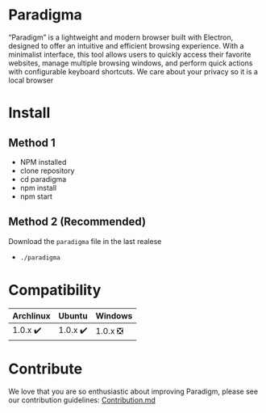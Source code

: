 # Paradigma

“Paradigm” is a lightweight and modern browser built with Electron, designed to offer an intuitive and efficient browsing experience. With a minimalist interface, this tool allows users to quickly access their favorite websites, manage multiple browsing windows, and perform quick actions with configurable keyboard shortcuts. We care about your privacy so it is a local browser

# Install
## Method 1
 - NPM installed
 - clone repository
 - cd paradigma
 - npm install
 - npm start

## Method 2 (Recommended)
  Download the ```paradigma``` file in the last realese
  - ```bash
    ./paradigma
    ```

# Compatibility
| Archlinux | Ubuntu | Windows |
|----------|----------|----------|
|  1.0.x ✔️   |  1.0.x ✔️  | 1.0.x ❎   |

# Contribute

We love that you are so enthusiastic about improving Paradigm, please see our contribution guidelines:
[Contribution.md](https://github.com/DrxcoDev2/Paradigma/blob/main/docs/CONTRIBUTING.md)



